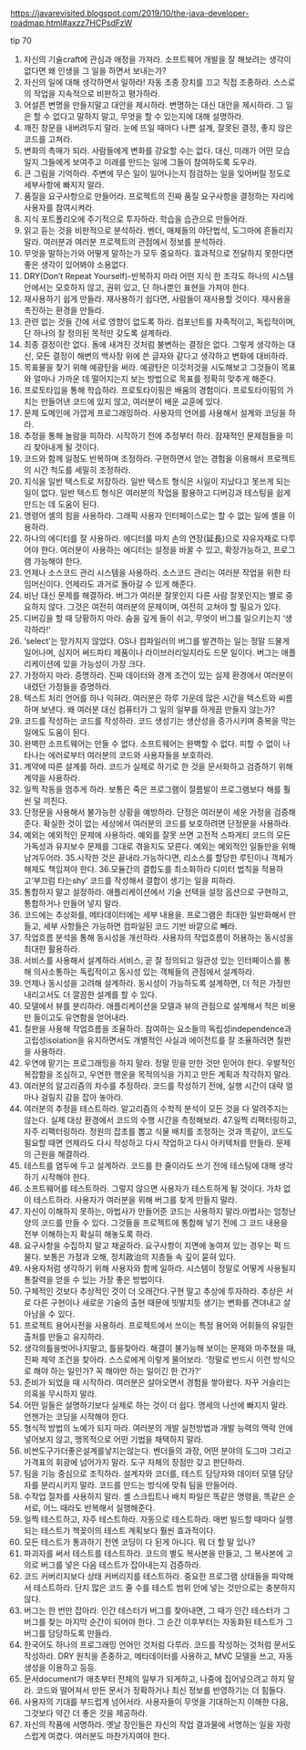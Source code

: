 https://javarevisited.blogspot.com/2019/10/the-java-developer-roadmap.html#axzz7HCPsdFzW


tip 70
1. 자신의 기술craft에 관심과 애정을 가져라.
소프트웨어 개발을 잘 해보려는 생각이 없다면 왜 인생을 그 일을 하면서 보내는가?
2. 자신의 일에 대해 생각하면서 일하라!
자동 조종 장치를 끄고 직접 조종하라. 스스로의 작업을 지속적으로 비판하고 평가하라.
3. 어설픈 변명을 만들지말고 대안을 제시하라.
변명하는 대신 대안을 제시하라. 그 일은 할 수 없다고 말하지 말고, 무엇을 할 수 있는지에 대해 설명하라.
4. 깨진 창문을 내버려두지 말라.
눈에 뜨일 때마다 나쁜 설계, 잘못된 결정, 좋지 않은 코드를 고쳐라.
5. 변화의 촉매가 되라.
사람들에게 변화를 강요할 수는 없다. 대신, 미래가 어떤 모습일지 그들에게 보여주고 미래를 만드는 일에 그들이 참여하도록 도우라.
6. 큰 그림을 기억하라.
주변에 무슨 일이 일어나는지 점검하는 일을 잊어버릴 정도로 세부사항에 빠지지 말라.
7. 품질을 요구사항으로 만들어라.
프로젝트의 진짜 품질 요구사항을 결정하는 자리에 사용자를 참여시켜라.
8. 지식 포트폴리오에 주기적으로 투자하라.
학습을 습관으로 만들어라.
9. 읽고 듣는 것을 비판적으로 분석하라.
벤더, 매체들의 야단법석, 도그마에 흔들리지 말라. 여러분과 여러분 프로젝트의 관점에서 정보를 분석하라.
10. 무엇을 말하는가와 어떻게 말하는가 모두 중요하다.
효과적으로 전달하지 못한다면 좋은 생각이 있어봐야 소용없다.
11. DRY(Don’t Repeat Yourself)-반복하지 마라
어떤 지식 한 조각도 하나의 시스템 안에서는 모호하지 않고, 권위 있고, 단 하나뿐인 표현을 가져야 한다.
12. 재사용하기 쉽게 만들라.
재사용하기 쉽다면, 사람들이 재사용할 것이다. 재사용을 촉진하는 환경을 만들라.
13. 관련 없는 것들 간에 서로 영향이 없도록 하라.
컴포넌트를 자족적이고, 독립적이며, 단 하나의 잘 정의된 목적만 갖도록 설계하라.
14. 최종 결정이란 없다.
돌에 새겨진 것처럼 불변하는 결정은 없다. 그렇게 생각하는 대신, 모든 결정이 해변의 백사장 위에 쓴 글자와 같다고 생각하고 변화에 대비하라.
15. 목표물을 찾기 위해 예광탄을 써라.
예광탄은 이것저것을 시도해보고 그것들이 목표와 얼마나 가까운 데 떨어지는지 보는 방법으로 목표를 정확히 맞추게 해준다.
16. 프로토타입을 통해 학습하라.
프로토타이핑은 배움의 경험이다. 프로토타이핑의 가치는 만들어낸 코드에 있지 않고, 여러분이 배운 교훈에 있다.
17. 문제 도메인에 가깝게 프로그래밍하라.
사용자의 언어를 사용해서 설계와 코딩을 하라.
 18. 추정을 통해 놀람을 피하라.
시작하기 전에 추정부터 하라. 잠재적인 문제점들을 미리 찾아내게 될 것이다.
19. 코드와 함께 일정도 반복하며 조정하라.
구현하면서 얻는 경험을 이용해서 프로젝트의 시간 척도를 세밀히 조정하라.
20. 지식을 일반 텍스트로 저장하라.
일반 텍스트 형식은 시일이 지났다고 못쓰게 되는 일이 없다. 일반 텍스트 형식은 여러분의 작업을 활용하고 디버깅과 테스팅을 쉽게 만드는 데 도움이 된다.
21. 명령어 셸의 힘을 사용하라.
그래픽 사용자 인터페이스로는 할 수 없는 일에 셸을 이용하라.
22. 하나의 에디터를 잘 사용하라.
에디터를 마치 손의 연장(延長)으로 자유자재로 다루어야 한다. 여러분이 사용하는 에디터는 설정을 바꿀 수 있고, 확장가능하고, 프로그램 가능해야 한다.
23. 언제나 소스코드 관리 시스템을 사용하라.
소스코드 관리는 여러분 작업을 위한 타임머신이다. 언제라도 과거로 돌아갈 수 있게 해준다.
24. 비난 대신 문제를 해결하라.
버그가 여러분 잘못인지 다른 사람 잘못인지는 별로 중요하지 않다. 그것은 여전히 여러분의 문제이며, 여전히 고쳐야 할 필요가 있다.
25. 디버깅을 할 때 당황하지 마라.
숨을 깊게 들이 쉬고, 무엇이 버그를 일으키는지 ‘생각하라!’
26. ‘select’는 망가지지 않았다.
OS나 컴파일러의 버그를 발견하는 일는 정말 드물게 일어나며, 심지어 써드파티 제품이나 라이브러리일지라도 드문 일이다. 버그는 애플리케이션에 있을 가능성이 가장 크다.
27. 가정하지 마라. 증명하라.
진짜 데이터와 경계 조건이 있는 실제 환경에서 여러분이 내렸던 가정들을 증명하라.
 28. 텍스트 처리 언어를 하나 익혀라.
여러분은 하루 가운데 많은 시간을 텍스트와 씨름하며 보낸다. 왜 여러분 대신 컴퓨터가 그 일의 일부를 하게끔 만들지 않는가?
29. 코드를 작성하는 코드를 작성하라.
코드 생성기는 생산성을 증가시키며 중복을 막는 일에도 도움이 된다.
30. 완벽한 소프트웨어는 만들 수 없다.
소프트웨어는 완벽할 수 없다. 피할 수 없이 나타나는 에러로부터 여러분의 코드와 사용자들을 보호하라.
31. 계약에 따른 설계를 하라.
코드가 실제로 하기로 한 것을 문서화하고 검증하기 위해 계약을 사용하라.
32. 일찍 작동을 멈추게 하라.
보통은 죽은 프로그램이 절름발이 프로그램보다 해를 훨씬 덜 끼친다.
33. 단정문을 사용해서 불가능한 상황을 예방하라.
단정은 여러분이 세운 가정을 검증해준다. 확실한 것이 없는 세상에서 여러분의 코드를 보호하려면 단정문을 사용하라.
34. 예외는 예외적인 문제에 사용하라.
예외를 잘못 쓰면 고전적 스파게티 코드의 모든 가독성과 유지보수 문제를 그대로 겪을지도 모른다. 예외는 예외적인 일들만을 위해 남겨두어라.
35.시작한 것은 끝내라.가능하다면, 리소스를 할당한 루틴이나 객체가 해제도 책임져야 한다.
36.모듈간의 결합도를 최소화하라 디미터 법칙을 적용하고‘부끄럼 타는shy’ 코드를 작성해서 결합이 생기는 일을 피하라.
 37. 통합하지 말고 설정하라.
애플리케이션에서 기술 선택을 설정 옵션으로 구현하고, 통합하거나 만들어 넣지 말라.
38. 코드에는 추상화를, 메타데이터에는 세부 내용을. 프로그램은 최대한 일반화해서 만들고, 세부 사항들은 가능하면 컴파일된 코드 기반 바깥으로 빼라.
39. 작업흐름 분석을 통해 동시성을 개선하라. 사용자의 작업흐름이 허용하는 동시성을 최대한 활용하라.
40. 서비스를 사용해서 설계하라.서비스, 곧 잘 정의되고 일관성 있는 인터페이스를 통해 의사소통하는 독립적이고 동시성 있는 객체들의 관점에서 설계하라.
41. 언제나 동시성을 고려해 설계하라. 동시성이 가능하도록 설계하면, 더 적은 가정만 내리고서도 더 깔끔한 설계를 할 수 있다.
42. 모델에서 뷰를 분리하라. 애플리케이션을 모델과 뷰의 관점으로 설계해서 적은 비용만 들이고도 유연함을 얻어내라.
43. 칠판을 사용해 작업흐름을 조율하라. 참여하는 요소들의 독립성independence과 고립성isolation을 유지하면서도 개별적인 사실과 에이전트를 잘 조율하려면 칠판을 사용하라.
44. 우연에 맡기는 프로그래밍을 하지 말라. 정말 믿을 만한 것만 믿어야 한다. 우발적인 복잡함을 조심하고, 우연한 행운을 목적의식을 가지고 만든 계획과 착각하지 말라.
45. 여러분의 알고리즘의 차수를 추정하라. 코드를 작성하기 전에, 실행 시간이 대략 얼마나 걸릴지 감을 잡아 놓아라.
46. 여러분의 추정을 테스트하라. 알고리즘의 수학적 분석이 모든 것을 다 알려주지는 않는다. 실제 대상 환경에서 코드의 수행 시간을 측정해보라.
47.일찍 리팩터링하고, 자주 리팩터링하라. 정원의 잡초를 뽑고 식물 배치를 조정하는 것과 똑같이, 코드도 필요할 때면 언제라도 다시 작성하고 다시 작업하고 다시 아키텍처를 만들라. 문제의 근원을 해결하라.
48. 테스트를 염두에 두고 설계하라. 코드를 한 줄이라도 쓰기 전에 테스팅에 대해 생각하기 시작해야 한다.
49. 소프트웨어를 테스트하라. 그렇지 않으면 사용자가 테스트하게 될 것이다. 가차 없이 테스트하라. 사용자가 여러분을 위해 버그를 찾게 만들지 말라.
50. 자신이 이해하지 못하는, 마법사가 만들어준 코드는 사용하지 말라.마법사는 엄청난 양의 코드를 만들 수 있다. 그것들을 프로젝트에 통합해 넣기 전에 그 코드 내용을 전부 이해하는지 확실히 해놓도록 하라.
51. 요구사항을 수집하지 말고 채굴하라. 요구사항이 지면에 놓여져 있는 경우는 퍽 드물다. 보통은 가정과 오해, 정치政治의 지층들 속 깊이 묻혀 있다.
52. 사용자처럼 생각하기 위해 사용자와 함께 일하라. 시스템이 정말로 어떻게 사용될지 통찰력을 얻을 수 있는 가장 좋은 방법이다.
53. 구체적인 것보다 추상적인 것이 더 오래간다.구현 말고 추상에 투자하라. 추상은 서로 다른 구현이나 새로운 기술의 출현 때문에 빗발치듯 생기는 변화를 견뎌내고 살아남을 수 있다.
54. 프로젝트 용어사전을 사용하라. 프로젝트에서 쓰이는 특정 용어와 어휘들의 유일한 출처를 만들고 유지하라.
55. 생각의틀을벗어나지말고, 틀을찾아라. 해결이 불가능해 보이는 문제와 마주쳤을 때, 진짜 제약 조건을 찾아라. 스스로에게 이렇게 물어보라. ‘정말로 반드시 이런 방식으로 해야 하는 일인가? 꼭 해야만 하는 일이긴 한 건가?’
56. 준비가 되었을 때 시작하라. 여러분은 살아오면서 경험을 쌓아왔다. 자꾸 거슬리는 의혹을 무시하지 말라.
57. 어떤 일들은 설명하기보다 실제로 하는 것이 더 쉽다. 명세의 나선에 빠지지 말라. 언젠가는 코딩을 시작해야 한다.
58. 형식적 방법의 노예가 되지 마라. 여러분의 개발 실천방법과 개발 능력의 맥락 안에 넣어보지 않고, 맹목적으로 어떤 기법을 채택하지 말라.
59. 비싼도구가더좋은설계를낳지는않는다. 벤더들의 과장, 어떤 분야의 도그마 그리고 가격표의 휘광에 넘어가지 말라. 도구 자체의 장점만 갖고 판단하라.
60. 팀을 기능 중심으로 조직하라. 설계자와 코더를, 테스트 담당자와 데이터 모델 담당자를 분리시키지 말라. 코드를 만드는 방식에 맞춰 팀을 만들어라.
61. 수작업 절차를 사용하지 말라. 셸 스크립트나 배치 파일은 똑같은 명령을, 똑같은 순서로, 어느 때라도 반복해서 실행해준다.
62. 일찍 테스트하고, 자주 테스트하라. 자동으로 테스트하라. 매번 빌드할 때마다 실행되는 테스트가 책꽂이의 테스트 계획보다 훨씬 효과적이다.
63. 모든 테스트가 통과하기 전엔 코딩이 다 된게 아니다. 뭐 더 할 말 있나?
64. 파괴자를 써서 테스트를 테스트하라. 코드의 별도 복사본을 만들고, 그 복사본에 고의로 버그를 넣은 다음 테스트가 잡아내는지 검증하라.
65. 코드 커버리지보다 상태 커버리지를 테스트하라. 중요한 프로그램 상태들을 파악해서 테스트하라. 단지 많은 코드 줄 수를 테스트 범위 안에 넣는 것만으로는 충분하지 않다.
66. 버그는 한 번만 잡아라. 인간 테스터가 버그를 찾아내면, 그 때가 인간 테스터가 그 버그를 찾는 마지막 순간이 되어야 한다. 그 순간 이후부터는 자동화된 테스트가 그 버그를 담당하도록 만들라.
67. 한국어도 하나의 프로그래밍 언어인 것처럼 다루라. 코드를 작성하는 것처럼 문서도 작성하라. DRY 원칙을 존중하고, 메타데이터를 사용하고, MVC 모델을 쓰고, 자동 생성을 이용하고 등등.
68. 문서document가 애초부터 전체의 일부가 되게하고, 나중에 집어넣으려고 하지 말라. 코드와 떨어져서 만든 문서가 정확하거나 최신 정보를 반영하기는 더 힘들다.
69. 사용자의 기대를 부드럽게 넘어서라. 사용자들이 무엇을 기대하는지 이해한 다음, 그것보다 약간 더 좋은 것을 제공하라.
70. 자신의 작품에 서명하라. 옛날 장인들은 자신의 작업 결과물에 서명하는 일을 자랑스럽게 여겼다. 여러분도 마찬가지여야 한다.
